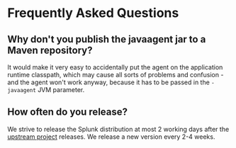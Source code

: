 # Frequently Asked Questions

## Why don't you publish the javaagent jar to a Maven repository?

It would make it very easy to accidentally put the agent on the application
runtime classpath, which may cause all sorts of problems and confusion - and
the agent won't work anyway, because it has to be passed in the `-javaagent`
JVM parameter.

## How often do you release?

We strive to release the Splunk distribution at most 2 working days after the
[upstream project](https://github.com/open-telemetry/opentelemetry-java-instrumentation/releases)
releases. We release a new version every 2-4 weeks.

